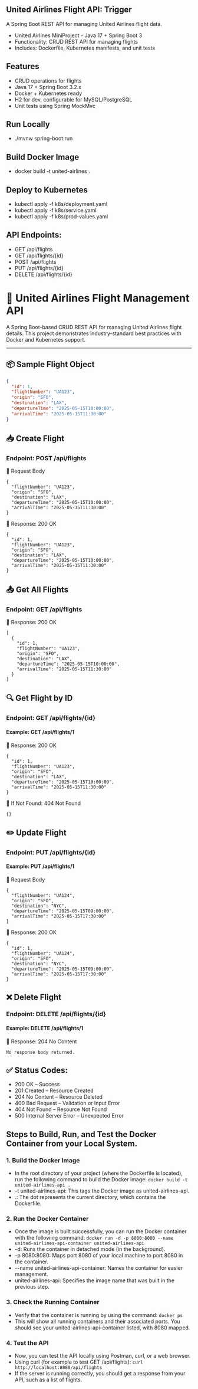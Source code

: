 ## United Airlines Flight API: Trigger
A Spring Boot REST API for managing United Airlines flight data.
- United Airlines MiniProject - Java 17 + Spring Boot 3
- Functionality: CRUD REST API for managing flights
- Includes: Dockerfile, Kubernetes manifests, and unit tests

## Features
- CRUD operations for flights
- Java 17 + Spring Boot 3.2.x
- Docker + Kubernetes ready
- H2 for dev, configurable for MySQL/PostgreSQL
- Unit tests using Spring MockMvc

## Run Locally
- ./mvnw spring-boot:run

## Build Docker Image
- docker build -t united-airlines .

## Deploy to Kubernetes
- kubectl apply -f k8s/deployment.yaml
- kubectl apply -f k8s/service.yaml
- kubectl apply -f k8s/prod-values.yaml

## API Endpoints:
- GET /api/flights
- GET /api/flights/{id}
- POST /api/flights
- PUT /api/flights/{id}
- DELETE /api/flights/{id}

# 🛫 United Airlines Flight Management API

A Spring Boot-based CRUD REST API for managing United Airlines flight details. This project demonstrates industry-standard best practices with Docker and Kubernetes support.

---

## 📦 Sample Flight Object

```json
{
  "id": 1,
  "flightNumber": "UA123",
  "origin": "SFO",
  "destination": "LAX",
  "departureTime": "2025-05-15T10:00:00",
  "arrivalTime": "2025-05-15T11:30:00"
}
```
## 📥 Create Flight
### Endpoint: POST /api/flights

🔸 Request Body
```
{
  "flightNumber": "UA123",
  "origin": "SFO",
  "destination": "LAX",
  "departureTime": "2025-05-15T10:00:00",
  "arrivalTime": "2025-05-15T11:30:00"
}
```
🔸 Response: 200 OK
```
{
  "id": 1,
  "flightNumber": "UA123",
  "origin": "SFO",
  "destination": "LAX",
  "departureTime": "2025-05-15T10:00:00",
  "arrivalTime": "2025-05-15T11:30:00"
}
```
## 📤 Get All Flights
### Endpoint: GET /api/flights

🔸 Response: 200 OK
```
[
  {
    "id": 1,
    "flightNumber": "UA123",
    "origin": "SFO",
    "destination": "LAX",
    "departureTime": "2025-05-15T10:00:00",
    "arrivalTime": "2025-05-15T11:30:00"
  }
]
```
## 🔍 Get Flight by ID
### Endpoint: GET /api/flights/{id}
#### Example: GET /api/flights/1

🔸 Response: 200 OK
```
{
  "id": 1,
  "flightNumber": "UA123",
  "origin": "SFO",
  "destination": "LAX",
  "departureTime": "2025-05-15T10:00:00",
  "arrivalTime": "2025-05-15T11:30:00"
}
```
🔸 If Not Found: 404 Not Found
```
{}
```
## ✏️ Update Flight
### Endpoint: PUT /api/flights/{id}
#### Example: PUT /api/flights/1

🔸 Request Body
```
{
  "flightNumber": "UA124",
  "origin": "SFO",
  "destination": "NYC",
  "departureTime": "2025-05-15T09:00:00",
  "arrivalTime": "2025-05-15T17:30:00"
}
```
🔸 Response: 200 OK
```
{
  "id": 1,
  "flightNumber": "UA124",
  "origin": "SFO",
  "destination": "NYC",
  "departureTime": "2025-05-15T09:00:00",
  "arrivalTime": "2025-05-15T17:30:00"
}
```
## ❌ Delete Flight
### Endpoint: DELETE /api/flights/{id}
#### Example: DELETE /api/flights/1

🔸 Response: 204 No Content

```No response body returned.```

## ✅ Status Codes:

- 200 OK – Success
- 201 Created – Resource Created
- 204 No Content – Resource Deleted
- 400 Bad Request – Validation or Input Error
- 404 Not Found – Resource Not Found
- 500 Internal Server Error – Unexpected Error

## Steps to Build, Run, and Test the Docker Container from your Local System.

### 1. Build the Docker Image 
- In the root directory of your project (where the Dockerfile is located), run the following command to build the Docker image:
```docker build -t united-airlines-api .```
- -t united-airlines-api: This tags the Docker image as united-airlines-api.
- .: The dot represents the current directory, which contains the Dockerfile.

### 2. Run the Docker Container 
- Once the image is built successfully, you can run the Docker container with the following command:
```docker run -d -p 8080:8080 --name united-airlines-api-container united-airlines-api```
- -d: Runs the container in detached mode (in the background).
- -p 8080:8080: Maps port 8080 of your local machine to port 8080 in the container.
- --name united-airlines-api-container: Names the container for easier management.
- united-airlines-api: Specifies the image name that was built in the previous step.

### 3. Check the Running Container 
- Verify that the container is running by using the command:
```docker ps```
- This will show all running containers and their associated ports. You should see your united-airlines-api-container listed, with 8080 mapped.

### 4. Test the API 
- Now, you can test the API locally using Postman, curl, or a web browser.
- Using curl (for example to test GET /api/flights): ```curl http://localhost:8080/api/flights```
- If the server is running correctly, you should get a response from your API, such as a list of flights.
